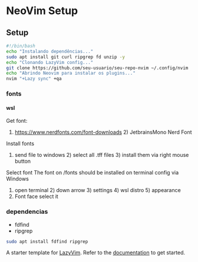# NeoVim Setup

## Setup

```bash
#!/bin/bash
echo "Instalando dependências..."
sudo apt install git curl ripgrep fd unzip -y
echo "Clonando LazyVim config..."
git clone https://github.com/seu-usuario/seu-repo-nvim ~/.config/nvim
echo "Abrindo Neovim para instalar os plugins..."
nvim "+Lazy sync" +qa
```

### fonts
#### wsl
Get font:
1) https://www.nerdfonts.com/font-downloads 2) JetbrainsMono Nerd Font

Install fonts
1) send file to windows 2) select all .tff files 3) install them via right mouse button

Select font
The font on /fonts should be installed on terminal config via Windows
1) open terminal 2) down arrow 3) settings 4) wsl distro 5) appearance
6) Font face select it

### dependencias
- fdfind
- ripgrep
```bash
sudo apt install fdfind ripgrep
```

A starter template for [LazyVim](https://github.com/LazyVim/LazyVim).
Refer to the [documentation](https://lazyvim.github.io/installation) to get started.
